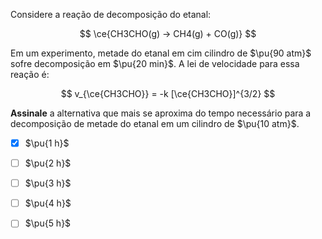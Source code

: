 Considere a reação de decomposição do etanal:

$$
\ce{CH3CHO(g) -> CH4(g) + CO(g)}
$$

Em um experimento, metade do etanal em cim cilindro de $\pu{90 atm}$ sofre decomposição em $\pu{20 min}$. A lei de velocidade para essa reação é:

$$
v_{\ce{CH3CHO}} = -k [\ce{CH3CHO}]^{3/2}
$$

**Assinale** a alternativa que mais se aproxima do tempo necessário para a decomposição de metade do etanal em um cilindro de $\pu{10 atm}$.

- [x] $\pu{1 h}$
- [ ] $\pu{2 h}$
- [ ] $\pu{3 h}$
- [ ] $\pu{4 h}$
- [ ] $\pu{5 h}$

 